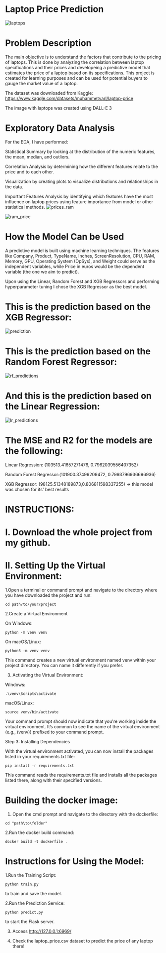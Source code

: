 # Laptop Price Prediction
![laptops](https://github.com/AlexThePy/Laptop_Price_Prediction/assets/106477870/2d6bbbb4-4cff-478c-9c51-3acb9a359768)


# Problem Description

The main objective is to understand the factors that contribute to the pricing of laptops. This is done by analyzing the correlation between laptop specifications and their prices and developeing a predictive model that estimates the price of a laptop based on its specifications. This project is created for learning purposes and can be used for potential buyers to gauge the market value of a laptop.

The dataset was downloaded from Kaggle: https://www.kaggle.com/datasets/muhammetvarl/laptop-price

The image with laptops was created using DALL-E 3


# Exploratory Data Analysis

For the EDA, I have performed:

Statistical Summary by looking at the distribution of the numeric features, the mean, median, and outliers.

Correlation Analysis by determining how the different features relate to the price and to each other.

Visualization by creating plots to visualize distributions and relationships in the data.

Important Features Analysis by identifying which features have the most influence on laptop prices using feature importance from model or other statistical methods.
![prices_ram](https://github.com/AlexThePy/Laptop_Price_Prediction/assets/106477870/1deff6dd-f9b7-40a6-b21c-63af934d1ae1)

![ram_price](https://github.com/AlexThePy/Laptop_Price_Prediction/assets/106477870/a21f062f-c7d3-462a-ac02-11987b84ff7e)


# How the Model Can be Used
A predictive model is built using machine learning techniques. The features like Company, Product, TypeName, Inches, ScreenResolution, CPU, RAM, Memory, GPU, Operating System (OpSys), and Weight could serve as the independent variables, while Price in euros would be the dependent variable (the one we aim to predict).

Upon using the Linear, Random Forest and XGB Regressors and performing hyperparameter tuning I chose the XGB Regressor as the best model.

# This is the prediction based on the XGB Regressor:
![prediction](https://github.com/AlexThePy/Laptop_Price_Prediction/assets/106477870/505a2d09-9025-49d6-98a9-ce434dd13f29)


# This is the prediction based on the Random Forest Regressor:
![rf_predictions](https://github.com/AlexThePy/Laptop_Price_Prediction/assets/106477870/2d961aee-d3d6-47f5-8195-9a022c6dec12)

# And this is the prediction based on the Linear Regression:
![lr_predictions](https://github.com/AlexThePy/Laptop_Price_Prediction/assets/106477870/1959dcc2-f34c-4c53-abd8-373b7fbf7f83)

# The MSE and R2 for the models are the following:

Linear Regression: (103513.41657271476, 0.7962039556407352)

Random Forest Regressor:(101900.37499209472, 0.7993796936696936)

XGB Regressor: (98125.51348189873,0.806811598337255) -> this model was chosen for its' best results

# INSTRUCTIONS:

# I. Download the whole project from my github.


# II. Setting Up the Virtual Environment:

1.Open a terminal or command prompt and navigate to the directory where you have downloaded the project and run:

```
cd path/to/your/project
```

2.Create a Virtual Environment

On Windows:

```
python -m venv venv
```

On macOS/Linux:

```
python3 -m venv venv
```

This command creates a new virtual environment named venv within your project directory. You can name it differently if you prefer.


3. Activating the Virtual Environment:

Windows:

```
.\venv\Scripts\activate
```

macOS/Linux:

```
source venv/bin/activate
```

Your command prompt should now indicate that you're working inside the virtual environment. It’s common to see the name of the virtual environment (e.g., (venv)) prefixed to your command prompt.

Step 3: Installing Dependencies

With the virtual environment activated, you can now install the packages listed in your requirements.txt file:

```
pip install -r requirements.txt
```

This command reads the requirements.txt file and installs all the packages listed there, along with their specified versions.


# Building the docker image:

1. Open the cmd prompt and navigate to the directory with the dockerfile:

```
cd "path\to\folder"
```

2.Run the docker build command:

```
docker build -t dockerfile .
```

# Instructions for Using the Model:
1.Run the Training Script: 
```
python train.py 
```
to train and save the model.

2.Run the Prediction Service:
```
python predict.py
```
to start the Flask server.

3. Access http://127.0.0.1:6969/

4. Check the laptop_price.csv dataset to predict the price of any laptop there!
